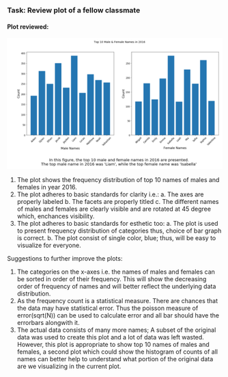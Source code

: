 ### Task: Review plot of a fellow classmate

#### Plot reviewed:

![image](https://github.com/Shivam0712/PUI2018_ak6948/blob/master/HW8_ak6948/SC1.PNG)

1. The plot shows the frequency distribution of top 10 names of males and females in year 2016.
2. The plot adheres to basic standards for clarity i.e.:
    a. The axes are properly labeled
    b. The facets are properly titled
    c. The different names of males and females are clearly visible and are rotated at 45 degree which, enchances visibility.
3. The plot adheres to basic standards for esthetic too:
    a. The plot is used to present frequency distribution of categories thus, choice of bar graph is correct.
    b. The plot consist  of single color, blue; thus, will be easy to visualize for everyone.

Suggestions to further improve the plots:

1. The categories on the x-axes i.e. the names of males and females can be sorted in order of their frequency.
   This will show the decreasing order of frequency of names and will better reflect the underlying data distribution.
2. As the frequency count is a statistical measure. There are chances that the data may have statistical error.
   Thus the poisson measure of error(sqrt(N)) can be used to calculate error and all bar should have the errorbars alongwith it.
3. The actual data consists of many more names; A subset of the original data was used to create this plot and a lot of data was left wasted.
   However, this plot is appropriate to show top 10 names of males and females, a second plot which could show the histogram of counts of all names can better help to understand what portion of the original data are we visualizing in the current plot.